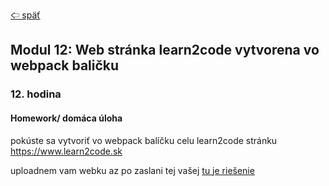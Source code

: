 [&#129188; späť](../README.md)</br>

## Modul 12: Web stránka learn2code vytvorena vo webpack baličku

### 12. hodina

#### Homework/ domáca úloha
pokúste sa vytvoriť vo webpack balíčku celu learn2code stránku
<https://www.learn2code.sk>

uploadnem vam webku az po zaslani tej vašej
[tu je riešenie](lesson/src)</br>

